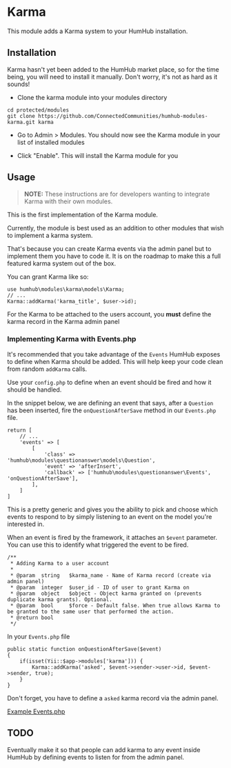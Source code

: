 # Karma
This module adds a Karma system to your HumHub installation.

## Installation 
Karma hasn't yet been added to the HumHub market place, so for the time being, you will need to install it manually. Don't worry, it's not as hard as it sounds!

- Clone the karma module into your modules directory 
```
cd protected/modules
git clone https://github.com/ConnectedCommunities/humhub-modules-karma.git karma
```

- Go to Admin > Modules. You should now see the Karma module in your list of installed modules

-  Click "Enable". This will install the Karma module for you


## Usage
> **NOTE:** These instructions are for developers wanting to integrate Karma with their own modules. 

This is the first implementation of the Karma module.
 
Currently, the module is best used as an addition to other modules that wish to implement a karma system. 

That's because you can create Karma events via the admin panel but to implement them you have to code it. 
It is on the roadmap to make this a full featured karma system out of the box.

You can grant Karma like so: 
```
use humhub\modules\karma\models\Karma;
// ...
Karma::addKarma('karma_title', $user->id);
```

For the Karma to be attached to the users account, you **must** define the karma record in the Karma admin panel 

### Implementing Karma with Events.php
It's recommended that you take advantage of the `Events` HumHub exposes to define when Karma should be added. This will help keep your code clean from random `addKarma` calls.

Use your `config.php` to define when an event should be fired and how it should be handled. 

In the snippet below, we are defining an event that says, after a `Question` has been inserted, fire the `onQuestionAfterSave` method in our `Events.php` file.
```
return [
    // ... 
    'events' => [
        [
            'class' => 'humhub\modules\questionanswer\models\Question',
            'event' => 'afterInsert',
            'callback' => ['humhub\modules\questionanswer\Events', 'onQuestionAfterSave'],
        ],
    ]
]
```
This is a pretty generic and gives you the ability to pick and choose which events to respond to by simply listening to an event on the model you're interested in.

When an event is fired by the framework, it attaches an `$event` parameter. You can use this to identify what triggered the event to be fired.

```
/**
 * Adding Karma to a user account
 * 
 * @param  string   $karma_name - Name of Karma record (create via admin panel)
 * @param  integer  $user_id - ID of user to grant Karma on
 * @param  object   $object - Object karma granted on (prevents duplicate karma grants). Optional.
 * @param  bool     $force - Default false. When true allows Karma to be granted to the same user that performed the action.
 * @return bool
 */
```

In your `Events.php` file
```
public static function onQuestionAfterSave($event)
{
    if(isset(Yii::$app->modules['karma'])) {
        Karma::addKarma('asked', $event->sender->user->id, $event->sender, true);
    }
}

```

Don't forget, you have to define a `asked` karma record via the admin panel.


[Example Events.php](https://github.com/ConnectedCommunities/humhub-modules-questionanswer/blob/master/Events.php#L88) 


## TODO
Eventually make it so that people can add karma to any event inside HumHub by defining events to listen for from the admin panel.
